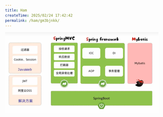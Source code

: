 ```yaml
---
title: Ham
createTime: 2025/02/24 17:42:42
permalink: /ham/gm3bjnkk/
---
```


![](../../.vuepress/public/hamimg/7c77c9027c5a4c7fa2b32bfe2a67da4.png)
